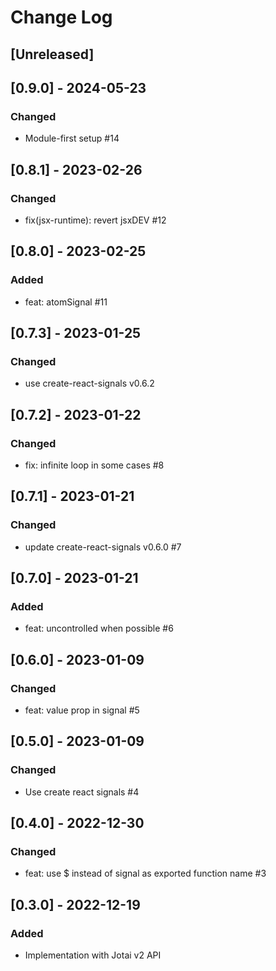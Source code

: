 # Change Log

## [Unreleased]

## [0.9.0] - 2024-05-23

### Changed

- Module-first setup #14

## [0.8.1] - 2023-02-26

### Changed

- fix(jsx-runtime): revert jsxDEV #12

## [0.8.0] - 2023-02-25

### Added

- feat: atomSignal #11

## [0.7.3] - 2023-01-25

### Changed

- use create-react-signals v0.6.2

## [0.7.2] - 2023-01-22

### Changed

- fix: infinite loop in some cases #8

## [0.7.1] - 2023-01-21

### Changed

- update create-react-signals v0.6.0 #7

## [0.7.0] - 2023-01-21

### Added

- feat: uncontrolled when possible #6

## [0.6.0] - 2023-01-09

### Changed

- feat: value prop in signal #5

## [0.5.0] - 2023-01-09

### Changed

- Use create react signals #4

## [0.4.0] - 2022-12-30

### Changed

- feat: use $ instead of signal as exported function name #3

## [0.3.0] - 2022-12-19

### Added

- Implementation with Jotai v2 API
